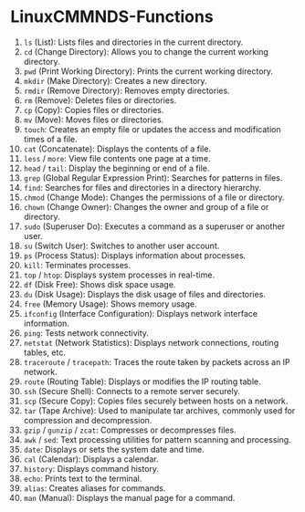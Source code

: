 # LinuxCMMNDS-Functions

1. `ls` (List): Lists files and directories in the current directory.
2. `cd` (Change Directory): Allows you to change the current working directory.
3. `pwd` (Print Working Directory): Prints the current working directory.
4. `mkdir` (Make Directory): Creates a new directory.
5. `rmdir` (Remove Directory): Removes empty directories.
6. `rm` (Remove): Deletes files or directories.
7. `cp` (Copy): Copies files or directories.
8. `mv` (Move): Moves files or directories.
9. `touch`: Creates an empty file or updates the access and modification times of a file.
10. `cat` (Concatenate): Displays the contents of a file.
11. `less` / `more`: View file contents one page at a time.
12. `head` / `tail`: Display the beginning or end of a file.
13. `grep` (Global Regular Expression Print): Searches for patterns in files.
14. `find`: Searches for files and directories in a directory hierarchy.
15. `chmod` (Change Mode): Changes the permissions of a file or directory.
16. `chown` (Change Owner): Changes the owner and group of a file or directory.
17. `sudo` (Superuser Do): Executes a command as a superuser or another user.
18. `su` (Switch User): Switches to another user account.
19. `ps` (Process Status): Displays information about processes.
20. `kill`: Terminates processes.
21. `top` / `htop`: Displays system processes in real-time.
22. `df` (Disk Free): Shows disk space usage.
23. `du` (Disk Usage): Displays the disk usage of files and directories.
24. `free` (Memory Usage): Shows memory usage.
25. `ifconfig` (Interface Configuration): Displays network interface information.
26. `ping`: Tests network connectivity.
27. `netstat` (Network Statistics): Displays network connections, routing tables, etc.
28. `traceroute` / `tracepath`: Traces the route taken by packets across an IP network.
29. `route` (Routing Table): Displays or modifies the IP routing table.
30. `ssh` (Secure Shell): Connects to a remote server securely.
31. `scp` (Secure Copy): Copies files securely between hosts on a network.
32. `tar` (Tape Archive): Used to manipulate tar archives, commonly used for compression and decompression.
33. `gzip` / `gunzip` / `zcat`: Compresses or decompresses files.
34. `awk` / `sed`: Text processing utilities for pattern scanning and processing.
35. `date`: Displays or sets the system date and time.
36. `cal` (Calendar): Displays a calendar.
37. `history`: Displays command history.
38. `echo`: Prints text to the terminal.
39. `alias`: Creates aliases for commands.
40. `man` (Manual): Displays the manual page for a command.

